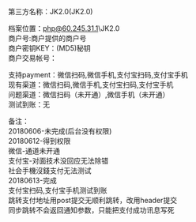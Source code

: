 第三方名称：JK2.0(JK2.0)  
  
档案位置：php@60.245.31.1\JK2.0  
商户号:商户提供的商户号  
商户密钥KEY：(MD5)秘钥  
商户交易帐号：  
  
支持payment：微信扫码,微信手机,支付宝扫码,支付宝手机  
现有渠道：微信扫码,微信手机,支付宝扫码,支付宝手机  
问题渠道：微信扫码（未开通）,微信手机（未开通）  
测试到账：无  
  
备注：  
20180606-未完成(后台没有权限)  
20180612-得到权限  
微信-通道未开通  
支付宝-对面技术没回应无法除错  
社会手機沒錢支付无法测试  
20180613-完成  
支付宝扫码,支付宝手机测试到账  
跳转支付地址用post提交无顺利跳转，改用header提交  
同步跳转不会返回通知参数，只能把支付成功讯息写死  